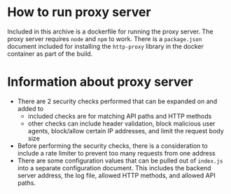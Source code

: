 # How to run proxy server
Included in this archive is a dockerfile for running the proxy server. The proxy server requires `node` and `npm` to work. There is a `package.json` document included for installing the `http-proxy` library in the docker container as part of the build.

# Information about proxy server
 - There are 2 security checks performed that can be expanded on and added to
   - included checks are for matching API paths and HTTP methods
   - other checks can include header validation, block malicious user agents, block/allow certain IP addresses, and limit the request body size
 - Before performing the security checks, there is a consideration to include a rate limiter to prevent too many requests from one address
 - There are some configuration values that can be pulled out of `index.js` into a separate configuration document. This includes the backend server address, the log file, allowed HTTP methods, and allowed API paths.
